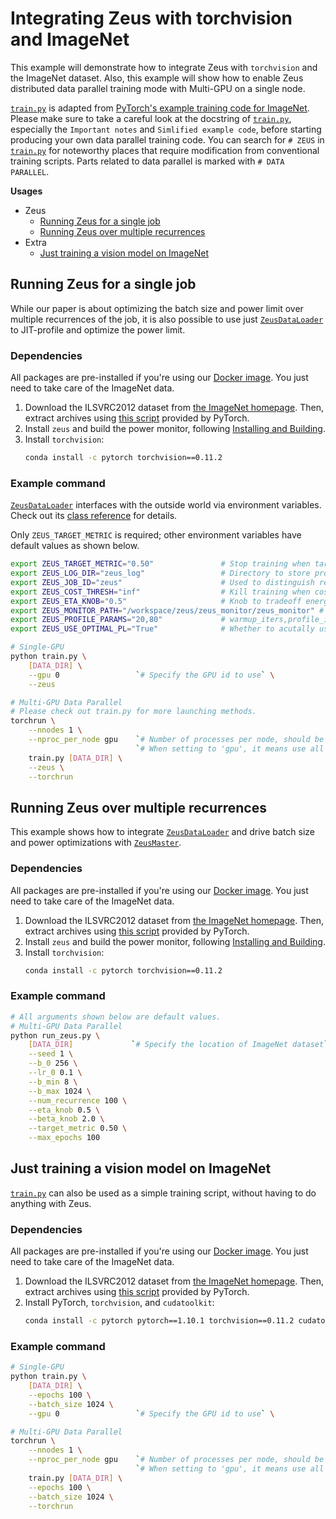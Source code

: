 # Integrating Zeus with torchvision and ImageNet

This example will demonstrate how to integrate Zeus with `torchvision` and the ImageNet dataset.
Also, this example will show how to enable Zeus distributed data parallel training mode with Multi-GPU on a single node. 

[`train.py`](train.py) is adapted from [PyTorch's example training code for ImageNet](https://github.com/pytorch/examples/blob/main/imagenet/main.py).
Please make sure to take a careful look at the docstring of [`train.py`](train.py), especially the `Important notes` and `Simlified example code`, before starting producing your own data parallel training code.
You can search for `# ZEUS` in [`train.py`](train.py) for noteworthy places that require modification from conventional training scripts.
Parts related to data parallel is marked with `# DATA PARALLEL`.

**Usages**

- Zeus
    - [Running Zeus for a single job](#running-zeus-for-a-single-job)
    - [Running Zeus over multiple recurrences](#running-zeus-over-multiple-recurrences)
- Extra
    - [Just training a vision model on ImageNet](#just-training-a-vision-model-on-imagenet)

## Running Zeus for a single job

While our paper is about optimizing the batch size and power limit over multiple recurrences of the job, it is also possible to use just [`ZeusDataLoader`](https://ml.energy/zeus/reference/run/dataloader/#zeus.run.dataloader.ZeusDataLoader) to JIT-profile and optimize the power limit.

### Dependencies

All packages are pre-installed if you're using our [Docker image](https://ml.energy/zeus/getting_started/environment/).
You just need to take care of the ImageNet data.

1. Download the ILSVRC2012 dataset from [the ImageNet homepage](http://www.image-net.org/).
    Then, extract archives using [this script](https://github.com/pytorch/examples/blob/main/imagenet/extract_ILSVRC.sh) provided by PyTorch.
1. Install `zeus` and build the power monitor, following [Installing and Building](https://ml.energy/zeus/getting_started/installing_and_building/).
1. Install `torchvision`:
    ```sh
    conda install -c pytorch torchvision==0.11.2
    ```

### Example command

[`ZeusDataLoader`](https://ml.energy/zeus/reference/run/dataloader/#zeus.run.dataloader.ZeusDataLoader) interfaces with the outside world via environment variables.
Check out its [class reference](https://ml.energy/zeus/reference/run/dataloader/#zeus.run.dataloader.ZeusDataLoader) for details.

Only `ZEUS_TARGET_METRIC` is required; other environment variables have default values as shown below.

```bash
export ZEUS_TARGET_METRIC="0.50"               # Stop training when target val metric is reached
export ZEUS_LOG_DIR="zeus_log"                 # Directory to store profiling logs
export ZEUS_JOB_ID="zeus"                      # Used to distinguish recurrences, so not important
export ZEUS_COST_THRESH="inf"                  # Kill training when cost (Equation 2) exceeds this
export ZEUS_ETA_KNOB="0.5"                     # Knob to tradeoff energy and time (Equation 2)
export ZEUS_MONITOR_PATH="/workspace/zeus/zeus_monitor/zeus_monitor" # Path to power monitor
export ZEUS_PROFILE_PARAMS="20,80"             # warmup_iters,profile_iters for each power limit
export ZEUS_USE_OPTIMAL_PL="True"              # Whether to acutally use the optimal PL found

# Single-GPU
python train.py \
    [DATA_DIR] \
    --gpu 0                 `# Specify the GPU id to use` \
    --zeus

# Multi-GPU Data Parallel
# Please check out train.py for more launching methods.
torchrun \
    --nnodes 1 \
    --nproc_per_node gpu    `# Number of processes per node, should be equal to the number of GPUs.` \
                            `# When setting to 'gpu', it means use all the GPUs available, i.e.` \
    train.py [DATA_DIR] \
    --zeus \
    --torchrun
```

## Running Zeus over multiple recurrences

This example shows how to integrate [`ZeusDataLoader`](https://ml.energy/zeus/reference/run/dataloader/#zeus.run.dataloader.ZeusDataLoader) and drive batch size and power optimizations with [`ZeusMaster`](https://ml.energy/zeus/reference/run/master/#zeus.run.master.ZeusMaster).

### Dependencies

All packages are pre-installed if you're using our [Docker image](https://ml.energy/zeus/getting_started/environment/).
You just need to take care of the ImageNet data.

1. Download the ILSVRC2012 dataset from [the ImageNet homepage](http://www.image-net.org/).
    Then, extract archives using [this script](https://github.com/pytorch/examples/blob/main/imagenet/extract_ILSVRC.sh) provided by PyTorch.
1. Install `zeus` and build the power monitor, following [Installing and Building](https://ml.energy/zeus/getting_started/installing_and_building/).
1. Install `torchvision`:
    ```sh
    conda install -c pytorch torchvision==0.11.2
    ```

### Example command

```sh
# All arguments shown below are default values.
# Multi-GPU Data Parallel
python run_zeus.py \
    [DATA_DIR]             `# Specify the location of ImageNet dataset` \
    --seed 1 \
    --b_0 256 \
    --lr_0 0.1 \
    --b_min 8 \
    --b_max 1024 \
    --num_recurrence 100 \
    --eta_knob 0.5 \
    --beta_knob 2.0 \
    --target_metric 0.50 \
    --max_epochs 100
```

## Just training a vision model on ImageNet

[`train.py`](train.py) can also be used as a simple training script, without having to do anything with Zeus.

### Dependencies

All packages are pre-installed if you're using our [Docker image](https://ml.energy/zeus/getting_started/environment/).
You just need to take care of the ImageNet data.

1. Download the ILSVRC2012 dataset from [the ImageNet homepage](http://www.image-net.org/).
    Then, extract archives using [this script](https://github.com/pytorch/examples/blob/main/imagenet/extract_ILSVRC.sh) provided by PyTorch.
2. Install PyTorch, `torchvision`, and `cudatoolkit`:
    ```sh
    conda install -c pytorch pytorch==1.10.1 torchvision==0.11.2 cudatoolkit==11.3.1
    ```

### Example command

```sh
# Single-GPU
python train.py \
    [DATA_DIR] \
    --epochs 100 \
    --batch_size 1024 \
    --gpu 0                 `# Specify the GPU id to use` \

# Multi-GPU Data Parallel
torchrun \
    --nnodes 1 \
    --nproc_per_node gpu    `# Number of processes per node, should be equal to the number of GPUs.` \
                            `# When setting to 'gpu', it means use all the GPUs available, i.e.` \
    train.py [DATA_DIR] \
    --epochs 100 \
    --batch_size 1024 \
    --torchrun
```
